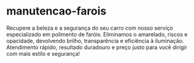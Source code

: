 # manutencao-farois
Recupere a beleza e a segurança do seu carro com nosso serviço especializado em polimento de faróis. Eliminamos o amarelado, riscos e opacidade, devolvendo brilho, transparência e eficiência à iluminação. Atendimento rápido, resultado duradouro e preço justo para você dirigir com mais estilo e segurança!
